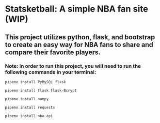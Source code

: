 # Statsketball: A simple NBA fan site (WIP)

## This project utilizes python, flask, and bootstrap to create an easy way for NBA fans to share and compare their favorite players.

### Note: In order to run this project, you will need to run the following commands in your terminal:

`pipenv install PyMySQL flask`

`pipenv install flask flask-Bcrypt`

`pipenv install numpy`

`pipenv install requests`

`pipenv install nba_api`
